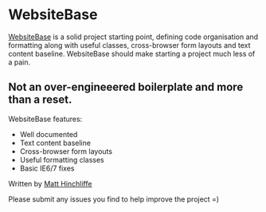 # WebsiteBase

[WebsiteBase](http://i-like-robots.github.com/WebsiteBase) is a solid project starting point, defining code organisation and formatting along with useful classes, cross-browser form layouts and text content baseline. WebsiteBase should make starting a project much less of a pain.

## Not an over-engineeered boilerplate and more than a reset.

WebsiteBase features:

* Well documented
* Text content baseline
* Cross-browser form layouts
* Useful formatting classes
* Basic IE6/7 fixes

Written by [Matt Hinchliffe](http://www.maketea.co.uk)

Please submit any issues you find to help improve the project =)